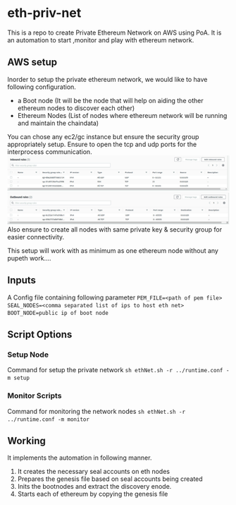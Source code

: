 # eth-priv-net
This is a repo to create Private Ethereum Network on AWS using PoA.
It is an automation to start ,monitor and play with ethereum network.

## AWS setup
Inorder to setup the private ethereum network, we would like to have following configuration.
- a Boot node (It will be the node that will help on aiding the other ethereum nodes to discover each other)
- Ethereum Nodes (List of nodes where ethereum network will be running and maintain the chaindata)

You can chose any ec2/gc instance but ensure the security group appropriately setup. Ensure to open the tcp and udp ports for the interprocess communication.
![Inbound](images/inbound.jpg)
![Outbound](images/outbound.jpg)
Also ensure to create all nodes with same private key & security group for easier connectivity.

This setup will work with as minimum as one ethereum node without any pupeth work....



## Inputs
A Config file containing following parameter
`PEM_FILE=<path of pem file>
 SEAL_NODES=<comma separated list of ips to host eth net>
 BOOT_NODE=public ip of boot node`

## Script Options

### Setup Node
Command for setup the private network
` sh ethNet.sh -r ../runtime.conf -m setup `


### Monitor Scripts
Command for monitoring the network nodes
`sh ethNet.sh -r ../runtime.conf -m monitor`



## Working
It implements the automation in following manner.
1. It creates the necessary seal accounts on eth nodes
2. Prepares the genesis file based on seal accounts being created
3. Inits the bootnodes and extract the discovery enode.
4. Starts each of ethereum by copying the genesis file
